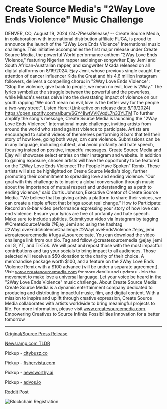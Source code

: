 # Create Source Media's "2Way Love Ends Violence" Music Challenge

DENVER, CO, August 19, 2024 /24-7PressRelease/ -- Create Source Media, in collaboration with international distribution affiliate FUGA, is proud to announce the launch of the "2Way Love Ends Violence" International music challenge. This initiative accompanies the first major release under Create Source Media, the powerful World performance anthem "2Way Love Ends Violence," featuring Nigerian rapper and singer-songwriter Ejay Jemi and South African-Australian rapper, and songwriter Mkada released on all digital platforms on 8/19/2024.  Ejay Jemi, whose previous single caught the attention of dancer influencer Kida the Great and his 4.6 million Instagram followers, delivers a compelling chorus in "2Way Love Ends Violence": "Stop the violence, give back to people, we mean no evil, love is 2Way." The lyrics symbolize the struggle between the powerful and the powerless, while Mkada's verses delve into the devastating impact of violence on our youth rapping "We don't mean no evil, love is the better way for the people a two-way street".  Listen Here: (Link active on release date 8/19/2024) https://open.spotify.com/album/6GY4BwtVVKVqdL7h33YLTM  To further amplify the song's message, Create Source Media is launching the "2Way Love Ends Violence" International music challenge, inviting artists from around the world who stand against violence to participate. Artists are encouraged to submit videos of themselves performing 8 bars that tell their story of how love, going both ways, can cure violence. Submissions can be in any language, including subtext, and avoid profanity and hate speech, focusing instead on positive, impactful messages.  Create Source Media and Ejay will showcase select entries on their Instagram and website. In addition to gaining exposure, chosen artists will have the opportunity to be featured on the "2Way Love Ends Violence: The People Have Spoken" Remix. These artists will also be highlighted on Create Source Media's blog, further promoting their commitment to spreading love and ending violence.  "Our goal with this challenge is to inspire a global conversation through music about the importance of mutual respect and understanding as a path to ending violence," said Curtis Johnson, Executive Creator of Create Source Media. "We believe that by giving artists a platform to share their voices, we can create a ripple effect that brings about real change."  How to Participate: Record an 8-bar video performance expressing your story of how love can end violence. Ensure your lyrics are free of profanity and hate speech. Make sure to include subtitles. Submit your video via Instagram by tagging @CreateSourceMedia @Ejay_Jemi and using the hashtag #2WayLoveEndsViolenceChallenge #2WayLoveEndsViolence #ejay_jemi #createsourcemedia #fuga #_sourcecreate. You can download the video challenge link from our bio. Tag and follow @createsourcemedia @ejay_jemi on IG, YT, and TikTok.  We will post and repost those with the most impactful contributions and tag your socials to bring impact to all audiences. Those selected will receive a $50 donation to the charity of their choice. A merchandise package worth $100, and a feature on the 2Way Love Ends Violence Remix with a $100 advance (will be under a separate agreement).  Visit www.createsourcemedia.com for more details and updates.  Join the movement to make love a universal language. Let your voice be heard in the "2Way Love Ends Violence" music challenge.  About Create Source Media: Create Source Media is a dynamic entertainment company dedicated to producing and distributing impactful music, film, and digital content. With a mission to inspire and uplift through creative expression, Create Source Media collaborates with artists worldwide to bring meaningful projects to life.  For more information, please visit www.createsourcemedia.com.  Empowering Creatives to Source Infinite Possibilities Innovation for a better tomorrow 

---

[Original/Source Press Release](https://www.24-7pressrelease.com/press-release/513359/create-source-medias-2way-love-ends-violence-music-challenge)
                    

[Newsramp.com TLDR](https://newsramp.com/curated-news/create-source-media-launches-international-music-challenge-to-end-violence/58e500b8a4e6895fb4cac0f46d5d9ce3) 


Pickup - [citybuzz.co](https://citybuzz.co/2024/08/19/create-source-media-launches-global-music-challenge-to-combat-violence)

Pickup - [fishervista.com](https://fishervista.com/en/create-source-media-launches-2way-love-ends-violence-international-music-challenge/20245806)

Pickup - [newsworthy.ai](https://newsworthy.ai/curated/create-source-media-launches-global-music-challenge-to-combat-violence-through-art/20245806)

Pickup - [advos.io](https://advos.io/en/create-source-media-launches-2way-love-ends-violence-international-music-challenge/20245806)
 



[Reddit Post](https://www.reddit.com/r/Lifestyle_Culture/comments/1evvmn0/create_source_media_launches_international_music/) 



![Blockchain Registration](https://cdn.newsramp.app/24-7PressRelease/qrcode/248/19/oxenVRog.webp)